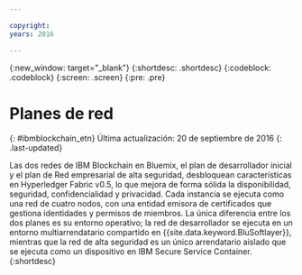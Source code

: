 ```yaml
---

copyright:
years: 2016

---
```


{:new_window: target="_blank"}
{:shortdesc: .shortdesc}
{:codeblock: .codeblock}
{:screen: .screen}
{:pre: .pre}


# Planes de red
{: #ibmblockchain_etn}
Última actualización: 20 de septiembre de 2016
{: .last-updated}

Las dos redes de IBM Blockchain en Bluemix, el plan de desarrollador inicial y el plan de Red empresarial de alta seguridad, desbloquean características en Hyperledger Fabric v0.5, lo que mejora de forma sólida la disponibilidad, seguridad, confidencialidad y privacidad. Cada instancia se ejecuta como una red de cuatro nodos, con una entidad emisora de certificados que gestiona identidades y permisos de miembros. La única diferencia entre los dos planes es su entorno operativo; la red de desarrollador se ejecuta en un entorno multiarrendatario compartido en {{site.data.keyword.BluSoftlayer}}, mientras que la red de alta seguridad es un único arrendatario aislado que se ejecuta como un dispositivo en IBM Secure Service Container.
{:shortdesc}

<!---The High-Security business network provides important capabilities above and beyond the two-node multi-tenant developer service on Softlayer (aimed towards application development; writing chaincode and experimenting with APIs).  The high security plan supplies your own private blockchain test environment, which has been vetted and secured by IBM.  With the following features, your dedicated and high security environment enables you to take the next step towards preparing your organization for enterprise blockchain networks:~~

~~1. A dedicated four-node blockchain network; single-tenant with no shared resources~~
~~2. An IBM-certified version of the latest Hyperledger fabric, along with mechanisms to unlock inherent identity and security features~~
~~3. Isolation and protection from system and platform administrators, root users, and unauthorized users.~~
~~4. Verified test cases for security, consensus, availability, and performance--->
